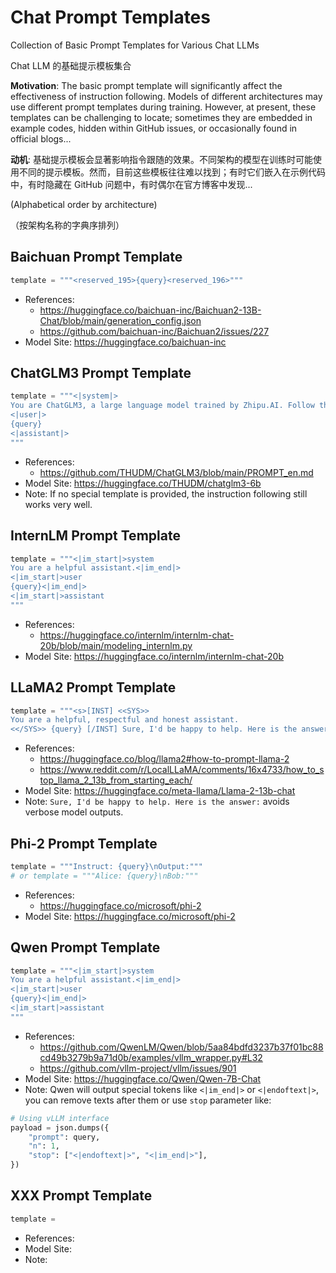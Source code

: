 # Chat Prompt Templates

Collection of Basic Prompt Templates for Various Chat LLMs

Chat LLM 的基础提示模板集合

**Motivation**: The basic prompt template will significantly affect the effectiveness of instruction following. Models of different architectures may use different prompt templates during training. However, at present, these templates can be challenging to locate; sometimes they are embedded in example codes, hidden within GitHub issues, or occasionally found in official blogs...

**动机**: 基础提示模板会显著影响指令跟随的效果。不同架构的模型在训练时可能使用不同的提示模板。然而，目前这些模板往往难以找到；有时它们嵌入在示例代码中，有时隐藏在 GitHub 问题中，有时偶尔在官方博客中发现...

(Alphabetical order by architecture)

（按架构名称的字典序排列）

## Baichuan Prompt Template

```python
template = """<reserved_195>{query}<reserved_196>"""
```

* References:
  * https://huggingface.co/baichuan-inc/Baichuan2-13B-Chat/blob/main/generation_config.json
  * https://github.com/baichuan-inc/Baichuan2/issues/227
* Model Site: https://huggingface.co/baichuan-inc

## ChatGLM3 Prompt Template

```python
template = """<|system|>
You are ChatGLM3, a large language model trained by Zhipu.AI. Follow the user's instructions carefully. Respond using markdown.
<|user|>
{query}
<|assistant|>
"""
```

* References:
  * https://github.com/THUDM/ChatGLM3/blob/main/PROMPT_en.md
* Model Site: https://huggingface.co/THUDM/chatglm3-6b
* Note: If no special template is provided, the instruction following still works very well.

## InternLM Prompt Template

```python
template = """<|im_start|>system
You are a helpful assistant.<|im_end|>
<|im_start|>user
{query}<|im_end|>
<|im_start|>assistant
"""
```

* References:
  * https://huggingface.co/internlm/internlm-chat-20b/blob/main/modeling_internlm.py
* Model Site: https://huggingface.co/internlm/internlm-chat-20b

## LLaMA2 Prompt Template

```python
template = """<s>[INST] <<SYS>>
You are a helpful, respectful and honest assistant.
<</SYS>> {query} [/INST] Sure, I'd be happy to help. Here is the answer:"""
```

* References:
  * https://huggingface.co/blog/llama2#how-to-prompt-llama-2
  * https://www.reddit.com/r/LocalLLaMA/comments/16x4733/how_to_stop_llama_2_13b_from_starting_each/
* Model Site: https://huggingface.co/meta-llama/Llama-2-13b-chat
* Note: `Sure, I'd be happy to help. Here is the answer:` avoids verbose model outputs.

## Phi-2 Prompt Template

```python
template = """Instruct: {query}\nOutput:"""
# or template = """Alice: {query}\nBob:"""
```

* References:
  * https://huggingface.co/microsoft/phi-2
* Model Site: https://huggingface.co/microsoft/phi-2

## Qwen Prompt Template

```python
template = """<|im_start|>system
You are a helpful assistant.<|im_end|>
<|im_start|>user
{query}<|im_end|>
<|im_start|>assistant
"""
```

* References:
  * https://github.com/QwenLM/Qwen/blob/5aa84bdfd3237b37f01bc88cd49b3279b9a71d0b/examples/vllm_wrapper.py#L32
  * https://github.com/vllm-project/vllm/issues/901
* Model Site: https://huggingface.co/Qwen/Qwen-7B-Chat
* Note: Qwen will output special tokens like `<|im_end|>` or `<|endoftext|>`, you can remove texts after them or use `stop` parameter like:

```python
# Using vLLM interface
payload = json.dumps({
    "prompt": query,
    "n": 1,
    "stop": ["<|endoftext|>", "<|im_end|>"],
})

```

## XXX Prompt Template

```python
template = 
```

* References:
* Model Site: 
* Note: 
